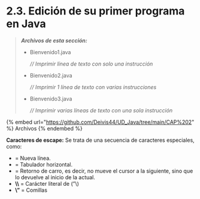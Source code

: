 # 2.3. Edición de su primer programa en Java

> _**Archivos de esta sección:**_
>
> *   Bienvenido1.java
>
>     _// Imprimir línea de texto con solo una instrucción_
> *   Bienvenido2.java
>
>     _// Imprimir 1 línea de texto con varias instrucciones_
> *   Bienvenido3.java
>
>     _// Imprimir varias líneas de texto con una sola instrucción_

{% embed url="https://github.com/Deivis44/UD_Java/tree/main/CAP%202" %}
Archivos
{% endembed %}

**Caracteres de escape:** Se trata de una secuencia de caracteres especiales, como:

* &#x20;\= Nueva línea.
* &#x20;\= Tabulador horizontal.
* &#x20;\= Retorno de carro, es decir, no mueve el cursor a la siguiente, sino que lo devuelve al inicio de la actual.
* **\\\\** = Carácter literal de (”\\)
* **\”** = Comillas
